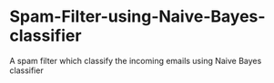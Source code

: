 # Spam-Filter-using-Naive-Bayes-classifier
A spam filter which classify the incoming emails using Naive Bayes classifier
